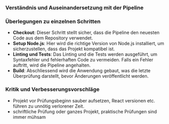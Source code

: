 ### Verständnis und Auseinandersetzung mit der Pipeline

### Überlegungen zu einzelnen Schritten
- **Checkout**: Dieser Schritt stellt sicher, dass die Pipeline den neuesten Code aus dem Repository verwendet.
- **Setup Node.js**: Hier wird die richtige Version von Node.js installiert, um sicherzustellen, dass das Projekt kompatibel ist.
- **Linting und Tests**: Das Linting und die Tests werden ausgeführt, um Syntaxfehler und fehlerhaften Code zu vermeiden. Falls ein Fehler auftritt, wird die Pipeline angehalten.
- **Build**: Abschliessend wird die Anwendung gebaut, was die letzte Überprüfung darstellt, bevor Änderungen veröffentlicht werden.
### Kritik und Verbesserungsvorschläge
- Projekt vor Prüfungsbeginn sauber aufsetzen, React versionen etc. führen zu unnötig verlorener Zeit.
- schriftliche Prüfung oder ganzes Projekt, praktische Prüfungen sind immer mühsam
